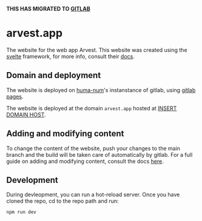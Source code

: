 **THIS HAS MIGRATED TO [GITLAB](https://gitlab.huma-num.fr/arvest/arvest.gitpages.huma-num.fr)**

# arvest.app

The website for the web app Arvest. This website was created using the [svelte](https://svelte.dev/) framework, for more info, consult their [docs](https://svelte.dev/docs/introduction).

## Domain and deployment

The website is deployed on [huma-num](https://www.huma-num.fr/)'s instanstance of gitlab, using [gitlab pages](https://docs.gitlab.com/ee/user/project/pages/).

The website is deployed at the domain `arvest.app` hosted at [INSERT DOMAIN HOST]().

## Adding and modifying content

To change the content of the website, push your changes to the main branch and the build will be taken care of automatically by gitlab. For a full guide on adding and modifying content, consult the docs [here](/docs/adding-content.md).

## Development

During devleopment, you can run a hot-reload server. Once you have cloned the repo, cd to the repo path and run:

```bash
npm run dev
```
